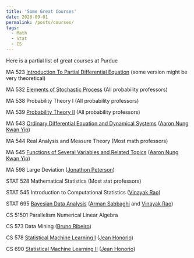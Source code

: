 ```yaml
---
title: 'Some Great Courses'
date: 2020-09-01
permalink: /posts/courses/
tags:
  - Math
  - Stat
  - CS
---
```


Here is a partial list of great courses at Purdue

MA 523 [Introduction To Partial Differential Equation](https://www.math.purdue.edu/~wang2482/math523-fall2015.html) (some version might be very theoretical)

MA 532 [Elements of Stochastic Process](https://www.math.purdue.edu/~peterson/Teaching/532/) (All probability professors)

MA 538 Probability Theory I (All probability professors)

MA 539 [Probability Theory II](https://www.math.purdue.edu/~stindel/teaching/ma539/ma539.html) (All probability professors)

MA 543 [Ordinary Differential Equation and Dynamical Systems](https://www.math.purdue.edu/~yipn/543/) ([Aaron Nung Kwan Yip](https://www.math.purdue.edu/~yipn/))

MA 544 Real Analysis and Measure Theory (Most math professors)

MA 545 [Functions of Several Variables and Related Topics](https://www.math.purdue.edu/~yipn/545/) ([Aaron Nung Kwan Yip](https://www.math.purdue.edu/~yipn/))

MA 598 Large Deviation ([Jonathon Peterson](https://www.math.purdue.edu/~peterson/))

STAT 528 Mathematical Statistics (Most stat professors)

STAT 545 Introduction to Computational Statistics ([Vinayak Rao](https://varao.github.io/))

STAT 695 [Bayesian Data Analysis](https://www.stat.purdue.edu/~sabbaghi/teaching/STAT%20695%20Syllabus%202017.pdf) ([Arman Sabbaghi](https://www.stat.purdue.edu/~sabbaghi/) and [Vinayak Rao](https://varao.github.io/))

CS 51501 Parallelism Numerical Linear Algebra 

CS 573 Data Mining ([Bruno Ribeiro](https://www.cs.purdue.edu/homes/ribeirob/))

CS 578 [Statistical Machine Learning I](https://www.cs.purdue.edu/homes/jhonorio/16fall-cs57800.html) ([Jean Honorio](https://www.cs.purdue.edu/homes/jhonorio/))

CS 690 [Statistical Machine Learning II](https://www.cs.purdue.edu/homes/jhonorio/19spring-cs69000sml.html) ([Jean Honorio](https://www.cs.purdue.edu/homes/jhonorio/))


